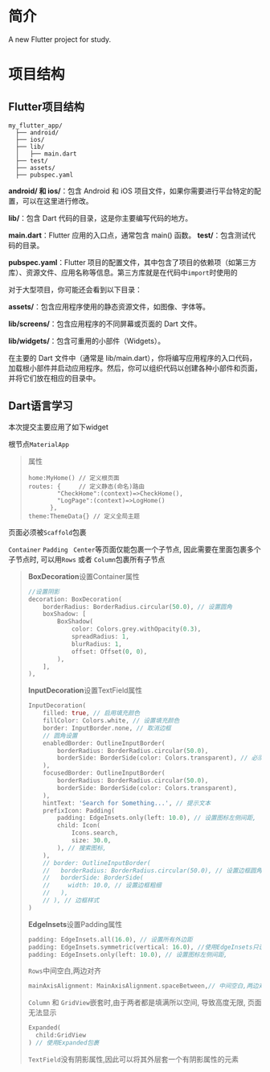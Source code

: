 # 简介

A new Flutter project for study.

# 项目结构

## Flutter项目结构

```
my_flutter_app/
  ├── android/
  ├── ios/
  ├── lib/
  │   ├── main.dart
  ├── test/
  ├── assets/
  ├── pubspec.yaml
```

**android/ 和 ios/**：包含 Android 和 iOS 项目文件，如果你需要进行平台特定的配置，可以在这里进行修改。

**lib/**：包含 Dart 代码的目录，这是你主要编写代码的地方。

**main.dart**：Flutter 应用的入口点，通常包含 main() 函数。
**test/**：包含测试代码的目录。

**pubspec.yaml**：Flutter 项目的配置文件，其中包含了项目的依赖项（如第三方库）、资源文件、应用名称等信息。第三方库就是在代码中`import`时使用的

对于大型项目，你可能还会看到以下目录：

**assets/**：包含应用程序使用的静态资源文件，如图像、字体等。

**lib/screens/**：包含应用程序的不同屏幕或页面的 Dart 文件。

**lib/widgets/**：包含可重用的小部件（Widgets）。

在主要的 Dart 文件中（通常是 lib/main.dart），你将编写应用程序的入口代码，加载根小部件并启动应用程序。然后，你可以组织代码以创建各种小部件和页面，并将它们放在相应的目录中。

## Dart语言学习

本次提交主要应用了如下widget

根节点`MaterialApp`

> 属性
>
> ```
> home:MyHome() // 定义根页面
> routes: {     // 定义静态(命名)路由
>         "CheckHome":(context)=>CheckHome(),
>         "LogPage":(context)=>LogHome()
>       },
> theme:ThemeData{} // 定义全局主题
> ```

页面必须被`Scaffold`包裹

`Container` `Padding ` `Center`等页面仅能包裹一个子节点, 因此需要在里面包裹多个子节点时, 可以用`Rows` 或者 `Column`包裹所有子节点

> **BoxDecoration**设置Container属性
>
> ```dart
> //设置阴影
> decoration: BoxDecoration(
>     borderRadius: BorderRadius.circular(50.0), // 设置圆角
>     boxShadow: [
>         BoxShadow(
>             color: Colors.grey.withOpacity(0.3),
>             spreadRadius: 1,
>             blurRadius: 1,
>             offset: Offset(0, 0),
>         ),
>     ],
> ),
> ```
>
> **InputDecoration**设置TextField属性
>
> ```dart
> InputDecoration(
>     filled: true, // 启用填充颜色
>     fillColor: Colors.white, // 设置填充颜色
>     border: InputBorder.none, // 取消边框
>     // 圆角设置
>     enabledBorder: OutlineInputBorder(
>         borderRadius: BorderRadius.circular(50.0),
>         borderSide: BorderSide(color: Colors.transparent), // 必须设置 transparent 边框颜色
>     ),
>     focusedBorder: OutlineInputBorder(
>         borderRadius: BorderRadius.circular(50.0),
>         borderSide: BorderSide(color: Colors.transparent),
>     ),
>     hintText: 'Search for Something...', // 提示文本
>     prefixIcon: Padding(
>         padding: EdgeInsets.only(left: 10.0), // 设置图标左侧间距,
>         child: Icon(
>             Icons.search,
>             size: 30.0,
>         ), // 搜索图标,
>     ),
>     // border: OutlineInputBorder(
>     //   borderRadius: BorderRadius.circular(50.0), // 设置边框圆角
>     //   borderSide: BorderSide(
>     //     width: 10.0, // 设置边框粗细
>     //   ),
>     // ), // 边框样式
> )
> ```
>
> **EdgeInsets**设置Padding属性
>
> ```dart
> padding: EdgeInsets.all(16.0), // 设置所有外边距
> padding: EdgeInsets.symmetric(vertical: 16.0), //使用EdgeInsets只设置上下边距
> padding: EdgeInsets.only(left: 10.0), // 设置图标左侧间距,
> ```
>
> `Rows`中间空白,两边对齐
>
> ```dart
> mainAxisAlignment: MainAxisAlignment.spaceBetween,// 中间空白,两边对齐
> ```
>
> `Column`  和 `GridView`嵌套时,由于两者都是填满所以空间, 导致高度无限, 页面无法显示
>
> ```dart
> Expanded(
> 	child:GridView
> ) // 使用Expanded包裹
> ```
>
> `TextField`没有阴影属性,因此可以将其外层套一个有阴影属性的元素



